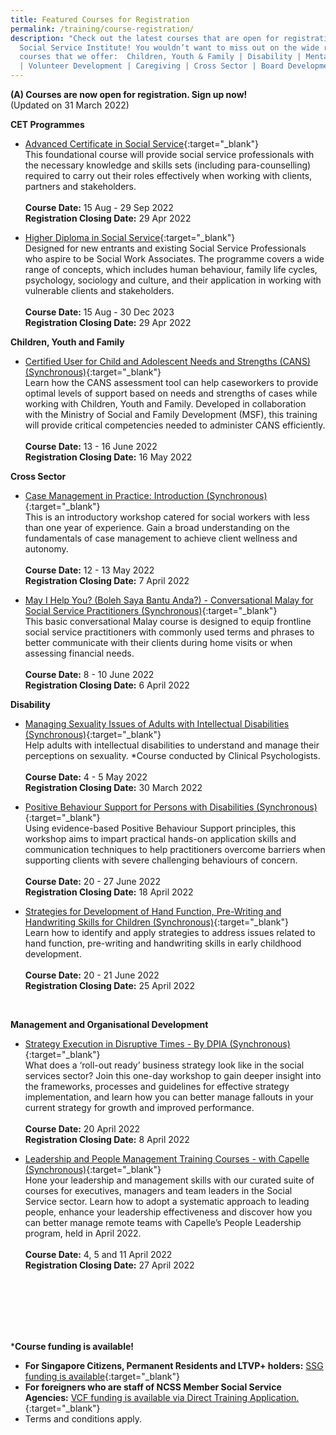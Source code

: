 ```yaml
---
title: Featured Courses for Registration
permalink: /training/course-registration/
description: "Check out the latest courses that are open for registration at the
  Social Service Institute! You wouldn’t want to miss out on the wide range of
  courses that we offer:  Children, Youth & Family | Disability | Mental Health
  | Volunteer Development | Caregiving | Cross Sector | Board Development "
---
```

**(A) Courses are now open for registration. Sign up now!**
<br>(Updated on 31 March 2022)

**CET Programmes**
* [Advanced Certificate in Social Service](https://www.ssi.gov.sg/training/cet-programmes/advanced-certificate-in-social-service/){:target="_blank"} 
<br>This foundational course will provide social service professionals with the necessary knowledge and skills sets (including para-counselling) required to carry out their roles effectively when working with clients, partners and stakeholders.
<br><br>**Course Date:**  15 Aug - 29 Sep 2022
<br> **Registration Closing Date:** 29 Apr 2022


* [Higher Diploma in Social Service](https://www.ssi.gov.sg/training/cet-programmes/higher-diploma-in-social-service/){:target="_blank"} 
<br>Designed for new entrants and existing Social Service Professionals who aspire to be Social Work Associates. The programme covers a wide range of concepts, which includes human behaviour, family life cycles, psychology, sociology and culture, and their application in working with vulnerable clients and stakeholders.
<br><br>**Course Date:**  15 Aug - 30 Dec 2023
<br> **Registration Closing Date:** 29 Apr 2022


**Children, Youth and Family**

* [Certified User for Child and Adolescent Needs and Strengths (CANS) (Synchronous)](https://iltms.ssi.gov.sg/registration/#/Coursecoursecode=SCYF5894){:target="_blank"}   <br> Learn how the CANS assessment tool can help caseworkers to provide optimal levels of support based on needs and strengths of cases while working with Children, Youth and Family. Developed in collaboration with the Ministry of Social and Family Development (MSF), this training will provide critical competencies needed to administer CANS efficiently. 
<br><br>**Course Date:** 13 - 16 June 2022
<br> **Registration Closing Date:** 16 May 2022


**Cross Sector**

* [Case Management in Practice: Introduction (Synchronous)](https://iltms.ssi.gov.sg/registration/#/Course?coursecode=SCRS5228){:target="_blank"}  
This is an introductory workshop catered for social workers with less than one year of experience. Gain a broad understanding on the fundamentals of case management to achieve client wellness and autonomy.
<br><br>**Course Date:** 12 - 13 May 2022
<br> **Registration Closing Date:** 7 April 2022


* [May I Help You? (Boleh Saya Bantu Anda?) - Conversational Malay for Social Service Practitioners  (Synchronous)](https://iltms.ssi.gov.sg/registration/#/Course?coursecode=SCRS5647){:target="_blank"} 
<br>This basic conversational Malay course is designed to equip frontline social service practitioners with commonly used terms and phrases to better communicate with their clients during home visits or when assessing financial needs.
<br><br>**Course Date:** 8 - 10 June 2022
<br> **Registration Closing Date:** 6 April 2022


**Disability**
* [Managing Sexuality Issues of Adults with Intellectual Disabilities (Synchronous)](https://iltms.ssi.gov.sg/registration/#/Course?coursecode=SDIS6064){:target="_blank"} 
<br>Help adults with intellectual disabilities to understand and manage their perceptions on sexuality. *Course conducted by Clinical Psychologists.
<br><br>**Course Date:** 4 - 5 May 2022
<br> **Registration Closing Date:** 30 March 2022


* [Positive Behaviour Support for Persons with Disabilities (Synchronous)](https://iltms.ssi.gov.sg/registration/#/Course?coursecode=SDIS172){:target="_blank"} 
<br>Using evidence-based Positive Behaviour Support principles, this workshop aims to impart practical hands-on application skills and communication techniques to help practitioners overcome barriers when supporting clients with severe challenging behaviours of concern.
<br><br>**Course Date:**  20 - 27 June 2022
<br> **Registration Closing Date:** 18 April 2022


* [Strategies for Development of Hand Function, Pre-Writing and Handwriting Skills for Children (Synchronous)](https://iltms.ssi.gov.sg/registration/#/Course?coursecode=SDIS5789){:target="_blank"} 
<br> Learn how to identify and apply strategies to address issues related to hand function, pre-writing and handwriting skills in early childhood development.
<br><br>**Course Date:**  20 - 21 June 2022
<br> **Registration Closing Date:** 25 April 2022
<br>


**Management and Organisational Development**

* [Strategy Execution in Disruptive Times - By DPIA (Synchronous)](https://forms.gle/GaTLPjDhJvptbHLd9){:target="_blank"} 
<br> What does a ‘roll-out ready’ business strategy look like in the social services sector? Join this one-day workshop to gain deeper insight into the frameworks, processes and guidelines for effective strategy implementation, and learn how you can better manage fallouts in your current strategy for growth and improved performance. 
<br><br>**Course Date:**  20 April 2022
<br> **Registration Closing Date:** 8 April 2022


* [Leadership and People Management Training Courses - with Capelle (Synchronous)](https://forms.office.com/r/MBdJgS9VLB){:target="_blank"} 
<br>Hone your leadership and management skills with our curated suite of courses for executives, managers and team leaders in the Social Service sector. Learn how to adopt a systematic approach to leading people, enhance your leadership effectiveness and discover how you can better manage remote teams with Capelle’s People Leadership program, held in April 2022. 
<br><br>**Course Date:**  4, 5 and 11 April 2022
<br> **Registration Closing Date:** 27 April 2022
<br>


<br>

<br>
<br>
<br>

***Course funding is available!**
* **For Singapore Citizens, Permanent Residents and LTVP+ holders:** [SSG funding is available](https://www.ssg-wsg.gov.sg/individuals/training-grants-incentives.html){:target="_blank"}  <br>
* **For foreigners who are staff of NCSS Member Social Service Agencies:** [VCF funding is available via Direct Training Application.](https://www.ncss.gov.sg/grants-search/detail-page/VCFProfessionalCapabilityGrant-LocalTraining){:target="_blank"} <br>
* Terms and conditions apply.